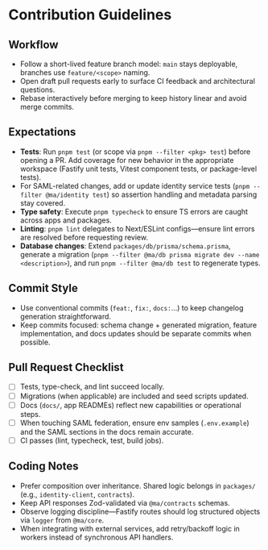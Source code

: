 # Contribution Guidelines

## Workflow

- Follow a short-lived feature branch model: `main` stays deployable, branches use `feature/<scope>` naming.
- Open draft pull requests early to surface CI feedback and architectural questions.
- Rebase interactively before merging to keep history linear and avoid merge commits.

## Expectations

- **Tests**: Run `pnpm test` (or scope via `pnpm --filter <pkg> test`) before opening a PR. Add coverage for new behavior in the appropriate workspace (Fastify unit tests, Vitest component tests, or package-level tests).
- For SAML-related changes, add or update identity service tests (`pnpm --filter @ma/identity test`) so assertion handling and metadata parsing stay covered.
- **Type safety**: Execute `pnpm typecheck` to ensure TS errors are caught across apps and packages.
- **Linting**: `pnpm lint` delegates to Next/ESLint configs—ensure lint errors are resolved before requesting review.
- **Database changes**: Extend `packages/db/prisma/schema.prisma`, generate a migration (`pnpm --filter @ma/db prisma migrate dev --name <description>`), and run `pnpm --filter @ma/db test` to regenerate types.

## Commit Style

- Use conventional commits (`feat:`, `fix:`, `docs:`…) to keep changelog generation straightforward.
- Keep commits focused: schema change + generated migration, feature implementation, and docs updates should be separate commits when possible.

## Pull Request Checklist

- [ ] Tests, type-check, and lint succeed locally.
- [ ] Migrations (when applicable) are included and seed scripts updated.
- [ ] Docs (`docs/`, app READMEs) reflect new capabilities or operational steps.
- [ ] When touching SAML federation, ensure env samples (`.env.example`) and the SAML sections in the docs remain accurate.
- [ ] CI passes (lint, typecheck, test, build jobs).

## Coding Notes

- Prefer composition over inheritance. Shared logic belongs in `packages/` (e.g., `identity-client`, `contracts`).
- Keep API responses Zod-validated via `@ma/contracts` schemas.
- Observe logging discipline—Fastify routes should log structured objects via `logger` from `@ma/core`.
- When integrating with external services, add retry/backoff logic in workers instead of synchronous API handlers.
